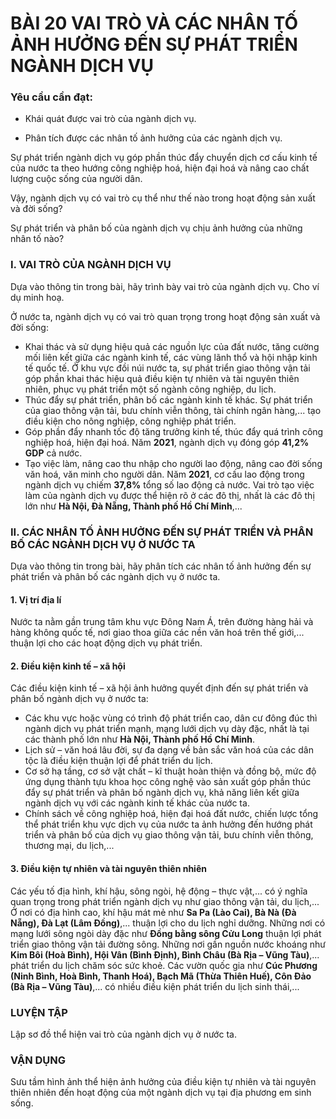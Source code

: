 # BÀI 20 VAI TRÒ VÀ CÁC NHÂN TỐ ẢNH HƯỞNG ĐẾN SỰ PHÁT TRIỂN NGÀNH DỊCH VỤ

### Yêu cầu cần đạt:

  - Khái quát được vai trò của ngành dịch vụ.

  - Phân tích được các nhân tố ảnh hưởng của các ngành dịch vụ.

Sự phát triển ngành dịch vụ góp phần thúc đẩy chuyển dịch cơ cấu kinh tế của nước ta theo hướng công nghiệp hoá, hiện đại hoá và nâng cao chất lượng cuộc sống của người dân.

Vậy, ngành dịch vụ có vai trò cụ thể như thế nào trong hoạt động sản xuất và đời sống?

Sự phát triển và phân bố của ngành dịch vụ chịu ảnh hưởng của những nhân tố nào?

### I. VAI TRÒ CỦA NGÀNH DỊCH VỤ

Dựa vào thông tin trong bài, hãy trình bày vai trò của ngành dịch vụ. Cho ví dụ minh hoạ.

Ở nước ta, ngành dịch vụ có vai trò quan trọng trong hoạt động sản xuất và đời sống:
- Khai thác và sử dụng hiệu quả các nguồn lực của đất nước, tăng cường mối liên kết giữa các ngành kinh tế, các vùng lãnh thổ và hội nhập kinh tế quốc tế. Ở khu vực đồi núi nước ta, sự phát triển giao thông vận tải góp phần khai thác hiệu quả điều kiện tự nhiên và tài nguyên thiên nhiên, phục vụ phát triển một số ngành công nghiệp, du lịch.
- Thúc đẩy sự phát triển, phân bố các ngành kinh tế khác. Sự phát triển của giao thông vận tải, bưu chính viễn thông, tài chính ngân hàng,... tạo điều kiện cho nông nghiệp, công nghiệp phát triển.
- Góp phần đẩy nhanh tốc độ tăng trưởng kinh tế, thúc đẩy quá trình công nghiệp hoá, hiện đại hoá. Năm **2021**, ngành dịch vụ đóng góp **41,2% GDP** cả nước.
- Tạo việc làm, nâng cao thu nhập cho người lao động, nâng cao đời sống văn hoá, văn minh cho người dân. Năm **2021**, cơ cấu lao động trong ngành dịch vụ chiếm **37,8%** tổng số lao động cả nước. Vai trò tạo việc làm của ngành dịch vụ được thể hiện rõ ở các đô thị, nhất là các đô thị lớn như **Hà Nội, Đà Nẵng, Thành phố Hồ Chí Minh**,...

### II. CÁC NHÂN TỐ ẢNH HƯỞNG ĐẾN SỰ PHÁT TRIỂN VÀ PHÂN BỐ CÁC NGÀNH DỊCH VỤ Ở NƯỚC TA

Dựa vào thông tin trong bài, hãy phân tích các nhân tố ảnh hưởng đến sự phát triển và phân bố các ngành dịch vụ ở nước ta.

#### 1. Vị trí địa lí

Nước ta nằm gần trung tâm khu vực Đông Nam Á, trên đường hàng hải và hàng không quốc tế, nơi giao thoa giữa các nền văn hoá trên thế giới,... thuận lợi cho các hoạt động dịch vụ phát triển.

#### 2. Điều kiện kinh tế – xã hội

Các điều kiện kinh tế – xã hội ảnh hưởng quyết định đến sự phát triển và phân bố ngành dịch vụ ở nước ta:
- Các khu vực hoặc vùng có trình độ phát triển cao, dân cư đông đúc thì ngành dịch vụ phát triển mạnh, mạng lưới dịch vụ dày đặc, nhất là tại các thành phố lớn như **Hà Nội, Thành phố Hồ Chí Minh**.
- Lịch sử – văn hoá lâu đời, sự đa dạng về bản sắc văn hoá của các dân tộc là điều kiện thuận lợi để phát triển du lịch.
- Cơ sở hạ tầng, cơ sở vật chất – kĩ thuật hoàn thiện và đồng bộ, mức độ ứng dụng thành tựu khoa học công nghệ vào sản xuất góp phần thúc đẩy sự phát triển và phân bố ngành dịch vụ, khả năng liên kết giữa ngành dịch vụ với các ngành kinh tế khác của nước ta.
- Chính sách về công nghiệp hoá, hiện đại hoá đất nước, chiến lược tổng thể phát triển khu vực dịch vụ của nước ta ảnh hưởng đến hướng phát triển và phân bố của dịch vụ giao thông vận tải, bưu chính viễn thông, thương mại, du lịch,...

#### 3. Điều kiện tự nhiên và tài nguyên thiên nhiên

Các yếu tố địa hình, khí hậu, sông ngòi, hệ động – thực vật,... có ý nghĩa quan trọng trong phát triển ngành dịch vụ như giao thông vận tải, du lịch,... Ở nơi có địa hình cao, khí hậu mát mẻ như **Sa Pa (Lào Cai), Bà Nà (Đà Nẵng), Đà Lạt (Lâm Đồng)**,... thuận lợi cho du lịch nghỉ dưỡng. Những nơi có mạng lưới sông ngòi dày đặc như **Đồng bằng sông Cửu Long** thuận lợi phát triển giao thông vận tải đường sông. Những nơi gần nguồn nước khoáng như **Kim Bôi (Hoà Bình), Hội Vân (Bình Định), Bình Châu (Bà Rịa – Vũng Tàu)**,... phát triển du lịch chăm sóc sức khoẻ. Các vườn quốc gia như **Cúc Phương (Ninh Bình, Hoà Bình, Thanh Hoá), Bạch Mã (Thừa Thiên Huế), Côn Đảo (Bà Rịa – Vũng Tàu)**,... có nhiều điều kiện phát triển du lịch sinh thái,...

### LUYỆN TẬP

Lập sơ đồ thể hiện vai trò của ngành dịch vụ ở nước ta.

### VẬN DỤNG

Sưu tầm hình ảnh thể hiện ảnh hưởng của điều kiện tự nhiên và tài nguyên thiên nhiên đến hoạt động của một ngành dịch vụ tại địa phương em sinh sống.
